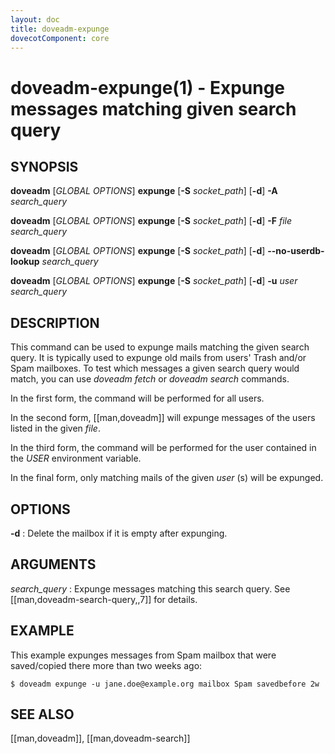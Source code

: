 ```yaml
---
layout: doc
title: doveadm-expunge
dovecotComponent: core
---
```


# doveadm-expunge(1) - Expunge messages matching given search query

## SYNOPSIS

**doveadm** [*GLOBAL OPTIONS*] **expunge** [**-S** *socket_path*] [**-d**] **-A** *search_query*

**doveadm** [*GLOBAL OPTIONS*] **expunge** [**-S** *socket_path*] [**-d**] **-F** *file* *search_query*

**doveadm** [*GLOBAL OPTIONS*] **expunge** [**-S** *socket_path*] [**-d**] **\-\-no-userdb-lookup** *search_query*

**doveadm** [*GLOBAL OPTIONS*] **expunge** [**-S** *socket_path*] [**-d**] **-u** *user* *search_query*

## DESCRIPTION

This command can be used to expunge mails matching the given search
query. It is typically used to expunge old mails from users' Trash
and/or Spam mailboxes. To test which messages a given search query would
match, you can use *doveadm fetch* or *doveadm search* commands.

In the first form, the command will be performed for all users.

In the second form, [[man,doveadm]] will expunge messages of the users
listed in the given *file*.

In the third form, the command will be performed for the user contained in the
*USER* environment variable.

In the final form, only matching mails of the given *user* (s) will be
expunged.

<!-- @include: global-options.inc -->

## OPTIONS

<!-- @include: option-A.inc -->

**-d**
:   Delete the mailbox if it is empty after expunging.

<!-- @include: option-F-file.inc -->

<!-- @include: option-no-userdb-lookup.inc -->

<!-- @include: option-S-socket.inc -->

<!-- @include: option-u-user.inc -->

## ARGUMENTS

*search_query*
:   Expunge messages matching this search query. See
    [[man,doveadm-search-query,,7]] for details.

## EXAMPLE

This example expunges messages from Spam mailbox that were saved/copied
there more than two weeks ago:

```console
$ doveadm expunge -u jane.doe@example.org mailbox Spam savedbefore 2w
```

<!-- @include: reporting-bugs.inc -->

## SEE ALSO

[[man,doveadm]], [[man,doveadm-search]]
